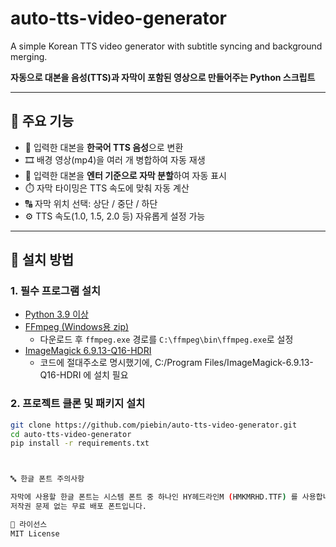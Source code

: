 # auto-tts-video-generator
A simple Korean TTS video generator with subtitle syncing and background merging.

**자동으로 대본을 음성(TTS)과 자막이 포함된 영상으로 만들어주는 Python 스크립트**

---

## 📌 주요 기능

- 🎤 입력한 대본을 **한국어 TTS 음성**으로 변환
- 🎞️ 배경 영상(mp4)을 여러 개 병합하여 자동 재생
- 📝 입력한 대본을 **엔터 기준으로 자막 분할**하여 자동 표시
- ⏱️ 자막 타이밍은 TTS 속도에 맞춰 자동 계산
- 🔠 자막 위치 선택: 상단 / 중단 / 하단
- ⚙️ TTS 속도(1.0, 1.5, 2.0 등) 자유롭게 설정 가능

---

## 🔧 설치 방법

### 1. 필수 프로그램 설치
- [Python 3.9 이상](https://www.python.org/downloads/)
- [FFmpeg (Windows용 zip)](https://www.gyan.dev/ffmpeg/builds/)
    - 다운로드 후 `ffmpeg.exe` 경로를 `C:\ffmpeg\bin\ffmpeg.exe`로 설정
- [ImageMagick 6.9.13-Q16-HDRI](https://imagemagick.org/download/binaries/ImageMagick-6.9.13-7-Q16-x64-dll.exe)
    - 코드에 절대주소로 명시했기에, C:/Program Files/ImageMagick-6.9.13-Q16-HDRI 에 설치 필요

### 2. 프로젝트 클론 및 패키지 설치

```bash
git clone https://github.com/piebin/auto-tts-video-generator.git
cd auto-tts-video-generator
pip install -r requirements.txt



🔤 한글 폰트 주의사항

자막에 사용할 한글 폰트는 시스템 폰트 중 하나인 HY헤드라인M (HMKMRHD.TTF) 를 사용합니다.
저작권 문제 없는 무료 배포 폰트입니다.

📄 라이선스
MIT License




